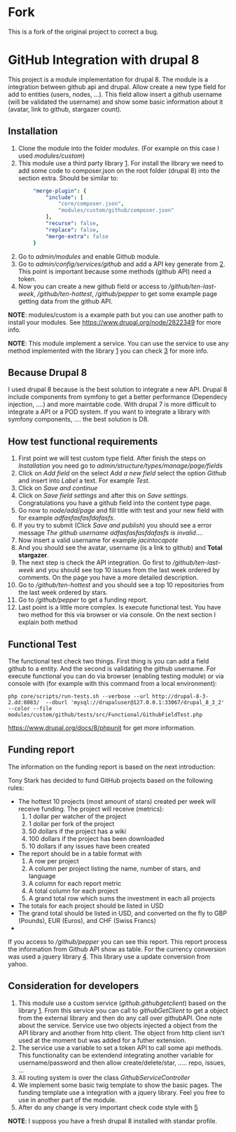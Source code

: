 # Fork
This is a fork of the original project to correct a bug.

# GitHub Integration with drupal 8

This project is a module implementation for drupal 8. The module is a integration between github api and drupal. Allow create a new type field for add to entities (users, nodes, ...). This field allow insert a github username (will be validated the username) and show some basic information about it (avatar, link to github, stargazer count).

## Installation

1. Clone the module into the folder *modules*. (For example on this case I used *modules/custom*)
1. This module use a third party library [1]. For install the library we need to add some code to composer.json on the root folder (drupal 8) into the section extra. Should be similar to:
```yml
        "merge-plugin": {
            "include": [
                "core/composer.json",
                "modules/custom/github/composer.json"
            ],
            "recurse": false,
            "replace": false,
            "merge-extra": false
        }
```
2. Go to *admin/modules* and enable Github module.
3. Go to *admin/config/services/github* and add a API key generate from [2]. This point is important because some methods (github API) need a token.
4. Now you can create a new github field or access to */github/ten-last-week*, */github/ten-hottest*, */github/pepper* to get some example page getting data from the github API.

**NOTE**: modules/custom is a example path but you can use another path to install your modules. See https://www.drupal.org/node/2822349 for more info.

**NOTE**: This module implement a service. You can use the service to use any method implemented with the library [1] you can check [3] for more info.

## Because Drupal 8

I used drupal 8 because is the best solution to integrate a new API. Drupal 8 include components from symfony to get a better performance (Dependecy injection, ....) and more maintable code.
With drupal 7 is more difficult to integrate a API or a POD system. If you want to integrate a library with symfony components, .... the best solution is D8.

## How test functional requirements

1. First point we will test custom type field. After finish the steps on *Installation* you need go to *admin/structure/types/manage/page/fields*
2. Click on *Add field* on the select *Add a new field* select the option *Github* and insert into *Label* a text. For example *Test*.
3. Click on *Save and continue*
4. Click on *Save field settings* and after this on *Save settings*. Congratulations you have a github field into the content type page.
5. Go now to *node/add/page* and fill title with test and your new field with for example *adfasfasfasfdafasfs*.
6. If you try to submit (Click *Save and publish*) you should see a error message *The github username adfasfasfasfdafasfs is invalid....*
7. Now insert a valid username for example *jacintocapote*
8. And you should see the avatar, username (is a link to github) and **Total stargazer**.
9. The next step is check the API integration. Go first to */github/ten-last-week* and you should see top 10 issues from the last week ordered by comments. On the page you have a more detailed description.
10. Go to */github/ten-hottest* and you should see a top 10 repositories from the last week ordered by stars.
11. Go to */github/pepper* to get a funding report.
12. Last point is a little more complex. Is execute functional test. You have two method for this via browser or via console. On the next section I explain both method

## Functional Test

The functional test check two things. First thing is you can add a field github to a entity. And the second is validating the github username. For execute functional you can do via browser (enabling testing module) or via console with (for example with this command from a local environment):
```
php core/scripts/run-tests.sh --verbose --url http://drupal-8-3-2.dd:8083/  --dburl 'mysql://drupaluser@127.0.0.1:33067/drupal_8_3_2' --color --file modules/custom/github/tests/src/Functional/GithubFieldTest.php
```
https://www.drupal.org/docs/8/phpunit for get more information.

## Funding report

The information on the funding report is based on the next introduction:

Tony Stark has decided to fund GitHub projects based on the following rules:
* The hottest 10 projects (most amount of stars) created per week will receive funding. The project will receive (metrics):
  1. 1 dollar per watcher of the project
  2. 1 dollar per fork of the project
  3. 50 dollars if the project has a wiki
  4. 100 dollars if the project has been downloaded
  5. 10 dollars if any issues have been created
* The report should be in a table format with 
  1. A row per project 
  2. A column per project listing the name, number of stars, and language
  3. A column for each report metric
  5. A total column for each project
  6. A grand total row which sums the investment in each all projects
* The totals for each project should be listed in USD
* The grand total should be listed in USD, and converted on the fly to GBP (Pounds), EUR (Euros), and CHF (Swiss Francs)
* 
If you access to */github/pepper* you can see this report. This report process the information from Github API show as table. For the currency conversion was used a jquery library [4]. This library use a update conversion from yahoo.

## Consideration for developers

1. This module use a custom service (*github.githubgetclient*) based on the library [1]. From this service you can call to *githubGetClient* to get a object from the external library and then do any call over githubAPI. One note about the service. Service use two objects injected a object from the API library and another from http client. The object from http client isn't used at the moment but was added for a futher extension.
2. The service use a variable to set a token API to call some api methods. This functionality can be extendend integrating another variable for username/password and then allow create/delete/star, ..... repo, issues, ...
3. All routing system is over the class *GithubServiceController*
4. We implement some basic twig template to show the basic pages. The funding template use a integration with a jquery library. Feel you free to use in another part of the module. 
5. After do any change is very important check code style with [5]

**NOTE**: I supposs you have a fresh drupal 8 installed with standar profile.

[1]: https://github.com/KnpLabs/php-github-api
[2]: https://github.com/settings/tokens
[3]: https://github.com/KnpLabs/php-github-api/tree/master/doc
[4]: http://curry.netyou.co.il/demo/
[5]: https://www.drupal.org/node/1587138
